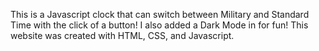 This is a Javascript clock that can switch between Military and Standard Time with the click of a button! I also added a Dark Mode in for fun! This website was created with HTML, CSS, and Javascript.
